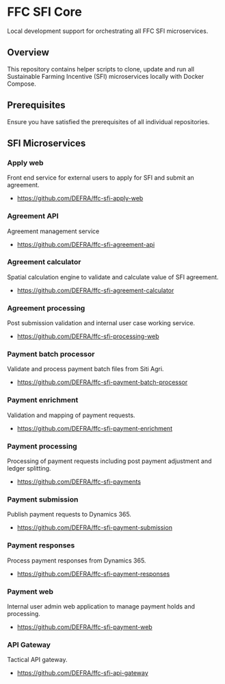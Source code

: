 # FFC SFI Core
Local development support for orchestrating all FFC SFI microservices.

## Overview

This repository contains helper scripts to clone, update and run all Sustainable Farming Incentive (SFI) microservices locally with Docker Compose.

## Prerequisites

Ensure you have satisfied the prerequisites of all individual repositories.

## SFI Microservices

### Apply web

Front end service for external users to apply for SFI and submit an agreement.

- https://github.com/DEFRA/ffc-sfi-apply-web

### Agreement API

Agreement management service

- https://github.com/DEFRA/ffc-sfi-agreement-api

### Agreement calculator

Spatial calculation engine to validate and calculate value of SFI agreement.

- https://github.com/DEFRA/ffc-sfi-agreement-calculator

### Agreement processing

Post submission validation and internal user case working service.

- https://github.com/DEFRA/ffc-sfi-processing-web

### Payment batch processor

Validate and process payment batch files from Siti Agri.

- https://github.com/DEFRA/ffc-sfi-payment-batch-processor

### Payment enrichment

Validation and mapping of payment requests.

- https://github.com/DEFRA/ffc-sfi-payment-enrichment

### Payment processing

Processing of payment requests including post payment adjustment and ledger splitting.

- https://github.com/DEFRA/ffc-sfi-payments

### Payment submission

Publish payment requests to Dynamics 365.

- https://github.com/DEFRA/ffc-sfi-payment-submission

### Payment responses

Process payment responses from Dynamics 365.

- https://github.com/DEFRA/ffc-sfi-payment-responses

### Payment web

Internal user admin web application to manage payment holds and processing.

- https://github.com/DEFRA/ffc-sfi-payment-web

### API Gateway

Tactical API gateway.

- https://github.com/DEFRA/ffc-sfi-api-gateway
